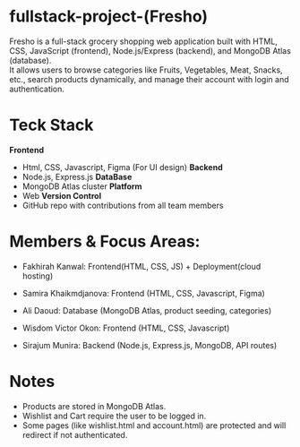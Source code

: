 # fullstack-project-(Fresho)

Fresho is a full-stack grocery shopping web application built with HTML, CSS, JavaScript (frontend), Node.js/Express (backend), and MongoDB Atlas (database).  
It allows users to browse categories like Fruits, Vegetables, Meat, Snacks, etc., search products dynamically, and manage their account with login and authentication.



# Teck Stack

**Frontend** 
  - Html, CSS, Javascript, Figma (For UI design)
**Backend** 
  - Node.js, Express.js
**DataBase** 
  - MongoDB Atlas cluster
**Platform** 
  - Web
**Version Control** 
  - GitHub repo with contributions from all team members  



# Members & Focus Areas:

- Fakhirah Kanwal: Frontend(HTML, CSS, JS) + Deployment(cloud hosting)

- Samira Khaikmdjanova: Frontend (HTML, CSS, Javascript, Figma)

- Ali Daoud: Database (MongoDB Atlas, product seeding, categories)

- Wisdom Victor Okon: Frontend (HTML, CSS, Javascript)

- Sirajum Munira: Backend (Node.js, Express.js, MongoDB, API routes)




# Notes

- Products are stored in MongoDB Atlas.
- Wishlist and Cart require the user to be logged in.
- Some pages (like wishlist.html and account.html) are protected and will redirect if not authenticated.
